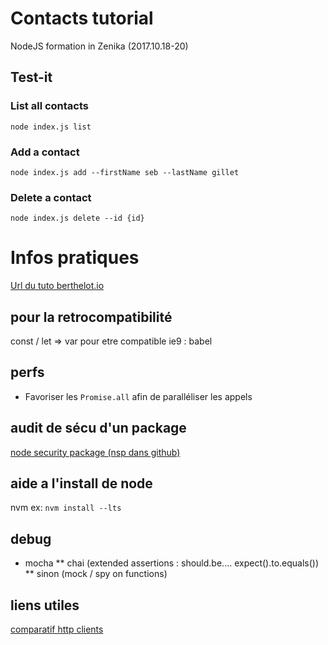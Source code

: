 # Contacts tutorial  #
NodeJS formation in Zenika (2017.10.18-20)

## Test-it ##

### List all contacts ###
`node index.js list`

### Add a contact ###
`node index.js add --firstName seb --lastName gillet`

### Delete a contact ###
`node index.js delete --id {id}`


# Infos pratiques #
[Url du tuto berthelot.io](http://berthelot.io/)
## pour la retrocompatibilité ##
const / let => var pour etre compatible ie9 : babel

## perfs ##
* Favoriser les `Promise.all` afin de paralléliser les appels

## audit de sécu d'un package ##
[node security package (nsp dans github)](https://nodesecurity.io/)


## aide a l'install de node ##
nvm
ex: `nvm install --lts`
## debug ##
* mocha
** chai (extended assertions : should.be.... expect().to.equals())
** sinon (mock / spy on functions)
## liens utiles ##
[comparatif http clients](https://npmcompare.com/compare/express,hapi,request,restify)
